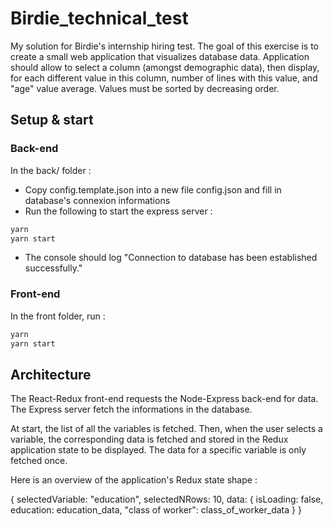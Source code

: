 # Birdie_technical_test
My solution for Birdie's internship hiring test. 
The goal of this exercise is to create a small web application that visualizes database data.
Application should allow to select a column (amongst demographic data), then display, for each different value in this column, number of lines with this value, and "age" value average. Values must be sorted by decreasing order. 

## Setup & start
### Back-end
In the back/ folder :
* Copy config.template.json into a new file config.json and fill in database's connexion informations
* Run the following to start the express server :
```bash
yarn 
yarn start
```
* The console should log "Connection to database has been established successfully."

### Front-end
In the front folder, run :
```bash
yarn 
yarn start
```

## Architecture
The React-Redux front-end requests the Node-Express back-end for data. 
The Express server fetch the informations in the database.

At start, the list of all the variables is fetched. Then, when the user selects a variable, the corresponding data is fetched and stored in the Redux application state to be displayed. The data for a specific variable is only fetched once.

Here is an overview of the application's Redux state shape :

{
    selectedVariable: "education",
    selectedNRows: 10,
    data: {
        isLoading: false,
        education: education_data,
        "class of worker": class_of_worker_data 
    }
}